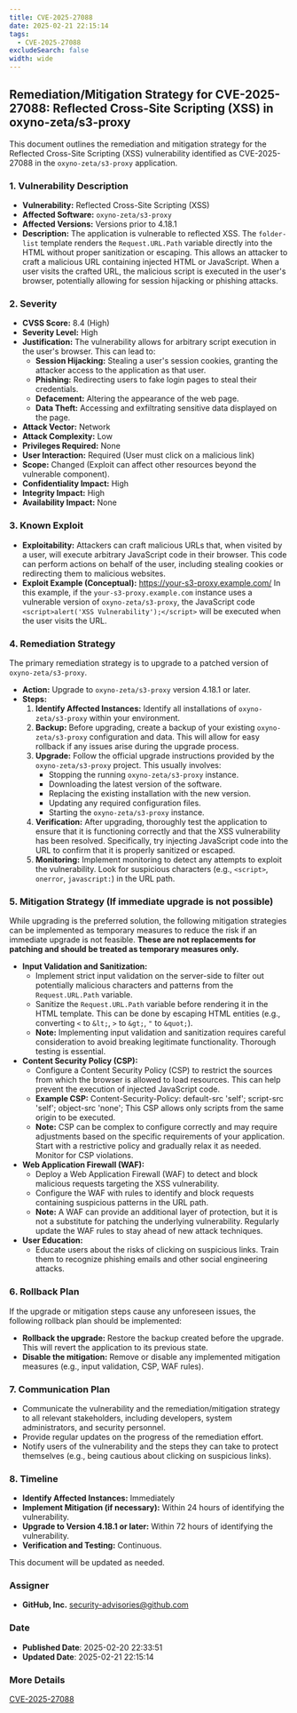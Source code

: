 ```yaml
---
title: CVE-2025-27088
date: 2025-02-21 22:15:14
tags:
  - CVE-2025-27088
excludeSearch: false
width: wide
---
```


## Remediation/Mitigation Strategy for CVE-2025-27088: Reflected Cross-Site Scripting (XSS) in oxyno-zeta/s3-proxy

This document outlines the remediation and mitigation strategy for the Reflected Cross-Site Scripting (XSS) vulnerability identified as CVE-2025-27088 in the `oxyno-zeta/s3-proxy` application.

### 1. Vulnerability Description

*   **Vulnerability:** Reflected Cross-Site Scripting (XSS)
*   **Affected Software:** `oxyno-zeta/s3-proxy`
*   **Affected Versions:** Versions prior to 4.18.1
*   **Description:** The application is vulnerable to reflected XSS.  The `folder-list` template renders the `Request.URL.Path` variable directly into the HTML without proper sanitization or escaping. This allows an attacker to craft a malicious URL containing injected HTML or JavaScript. When a user visits the crafted URL, the malicious script is executed in the user's browser, potentially allowing for session hijacking or phishing attacks.

### 2. Severity

*   **CVSS Score:** 8.4 (High)
*   **Severity Level:** High
*   **Justification:**  The vulnerability allows for arbitrary script execution in the user's browser. This can lead to:
    *   **Session Hijacking:**  Stealing a user's session cookies, granting the attacker access to the application as that user.
    *   **Phishing:**  Redirecting users to fake login pages to steal their credentials.
    *   **Defacement:**  Altering the appearance of the web page.
    *   **Data Theft:** Accessing and exfiltrating sensitive data displayed on the page.
*   **Attack Vector:** Network
*   **Attack Complexity:** Low
*   **Privileges Required:** None
*   **User Interaction:** Required (User must click on a malicious link)
*   **Scope:** Changed (Exploit can affect other resources beyond the vulnerable component).
*   **Confidentiality Impact:** High
*   **Integrity Impact:** High
*   **Availability Impact:** None

### 3. Known Exploit

*   **Exploitability:** Attackers can craft malicious URLs that, when visited by a user, will execute arbitrary JavaScript code in their browser.  This code can perform actions on behalf of the user, including stealing cookies or redirecting them to malicious websites.
*   **Exploit Example (Conceptual):**
        https://your-s3-proxy.example.com/<script>alert('XSS Vulnerability');</script>
        In this example, if the `your-s3-proxy.example.com` instance uses a vulnerable version of `oxyno-zeta/s3-proxy`, the JavaScript code `<script>alert('XSS Vulnerability');</script>` will be executed when the user visits the URL.

### 4. Remediation Strategy

The primary remediation strategy is to upgrade to a patched version of `oxyno-zeta/s3-proxy`.

*   **Action:** Upgrade to `oxyno-zeta/s3-proxy` version 4.18.1 or later.
*   **Steps:**
    1.  **Identify Affected Instances:**  Identify all installations of `oxyno-zeta/s3-proxy` within your environment.
    2.  **Backup:**  Before upgrading, create a backup of your existing `oxyno-zeta/s3-proxy` configuration and data. This will allow for easy rollback if any issues arise during the upgrade process.
    3.  **Upgrade:**  Follow the official upgrade instructions provided by the `oxyno-zeta/s3-proxy` project.  This usually involves:
        *   Stopping the running `oxyno-zeta/s3-proxy` instance.
        *   Downloading the latest version of the software.
        *   Replacing the existing installation with the new version.
        *   Updating any required configuration files.
        *   Starting the `oxyno-zeta/s3-proxy` instance.
    4.  **Verification:**  After upgrading, thoroughly test the application to ensure that it is functioning correctly and that the XSS vulnerability has been resolved.  Specifically, try injecting JavaScript code into the URL to confirm that it is properly sanitized or escaped.
    5.  **Monitoring:** Implement monitoring to detect any attempts to exploit the vulnerability. Look for suspicious characters (e.g., `<script>`, `onerror`, `javascript:`) in the URL path.

### 5. Mitigation Strategy (If immediate upgrade is not possible)

While upgrading is the preferred solution, the following mitigation strategies can be implemented as temporary measures to reduce the risk if an immediate upgrade is not feasible.  **These are not replacements for patching and should be treated as temporary measures only.**

*   **Input Validation and Sanitization:**
    *   Implement strict input validation on the server-side to filter out potentially malicious characters and patterns from the `Request.URL.Path` variable.
    *   Sanitize the `Request.URL.Path` variable before rendering it in the HTML template.  This can be done by escaping HTML entities (e.g., converting `<` to `&lt;`, `>` to `&gt;`, `"` to `&quot;`).
    *   **Note:**  Implementing input validation and sanitization requires careful consideration to avoid breaking legitimate functionality.  Thorough testing is essential.
*   **Content Security Policy (CSP):**
    *   Configure a Content Security Policy (CSP) to restrict the sources from which the browser is allowed to load resources.  This can help prevent the execution of injected JavaScript code.
    *   **Example CSP:**
                Content-Security-Policy: default-src 'self'; script-src 'self'; object-src 'none';
                This CSP allows only scripts from the same origin to be executed.
    *   **Note:** CSP can be complex to configure correctly and may require adjustments based on the specific requirements of your application.  Start with a restrictive policy and gradually relax it as needed.  Monitor for CSP violations.
*   **Web Application Firewall (WAF):**
    *   Deploy a Web Application Firewall (WAF) to detect and block malicious requests targeting the XSS vulnerability.
    *   Configure the WAF with rules to identify and block requests containing suspicious patterns in the URL path.
    *   **Note:** A WAF can provide an additional layer of protection, but it is not a substitute for patching the underlying vulnerability.  Regularly update the WAF rules to stay ahead of new attack techniques.
*   **User Education:**
    *   Educate users about the risks of clicking on suspicious links.  Train them to recognize phishing emails and other social engineering attacks.

### 6. Rollback Plan

If the upgrade or mitigation steps cause any unforeseen issues, the following rollback plan should be implemented:

*   **Rollback the upgrade:** Restore the backup created before the upgrade. This will revert the application to its previous state.
*   **Disable the mitigation:** Remove or disable any implemented mitigation measures (e.g., input validation, CSP, WAF rules).

### 7. Communication Plan

*   Communicate the vulnerability and the remediation/mitigation strategy to all relevant stakeholders, including developers, system administrators, and security personnel.
*   Provide regular updates on the progress of the remediation effort.
*   Notify users of the vulnerability and the steps they can take to protect themselves (e.g., being cautious about clicking on suspicious links).

### 8. Timeline

*   **Identify Affected Instances:** Immediately
*   **Implement Mitigation (if necessary):** Within 24 hours of identifying the vulnerability.
*   **Upgrade to Version 4.18.1 or later:** Within 72 hours of identifying the vulnerability.
*   **Verification and Testing:**  Continuous.

This document will be updated as needed.

### Assigner
- **GitHub, Inc.** <security-advisories@github.com>

### Date
- **Published Date**: 2025-02-20 22:33:51
- **Updated Date**: 2025-02-21 22:15:14

### More Details
[CVE-2025-27088](https://www.cvedetails.com/cve/CVE-2025-27088)